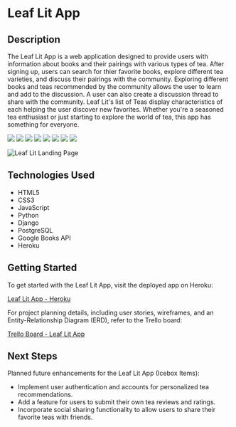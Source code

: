 # Leaf Lit App

## Description

The Leaf Lit App is a web application designed to provide users with information about books and their pairings with various types of tea.
After signing up, users can search for thier favorite books, explore different tea varieties, and discuss their pairings with the community. Exploring different books and teas recommended by the community allows the user to learn and add to the discussion. A user can also create a discussion thread to share with the community. Leaf Lit's list of Teas display characteristics of each helping the user discover new favorites. Whether you're a seasoned tea enthusiast or just starting to explore the world of tea, this app has something for everyone.


<img src="https://onedrive.live.com/embed?resid=B3BE4823163C1D5B%21218&authkey=%21AESgI2lEdnoC4rI&wi">
<img src="#">
<img src="#">
<img src="#">
<img src="#">
<img src="#">
<img src="#">
<img src="#">


![Leaf Lit Landing Page](https://leaflit-3bc5fa4fe5ca.herokuapp.com/)

## Technologies Used

- HTML5
- CSS3
- JavaScript
- Python
- Django
- PostgreSQL
- Google Books API
- Heroku


## Getting Started

To get started with the Leaf Lit App, visit the deployed app on Heroku:

[Leaf Lit App - Heroku](https://leaflit-3bc5fa4fe5ca.herokuapp.com/)

For project planning details, including user stories, wireframes, and an Entity-Relationship Diagram (ERD), refer to the Trello board:

[Trello Board - Leaf Lit App](https://trello.com/b/vjQHYjbG/project4-tea)


## Next Steps

Planned future enhancements for the Leaf Lit App (Icebox Items):

* Implement user authentication and accounts for personalized tea recommendations.
*  Add a feature for users to submit their own tea reviews and ratings.
*  Incorporate social sharing functionality to allow users to share their favorite teas with friends.
